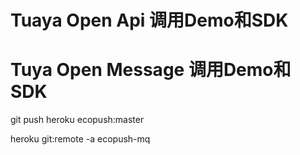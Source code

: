 # Tuaya Open Api 调用Demo和SDK
# Tuya Open Message 调用Demo和SDK


git push heroku ecopush:master


heroku git:remote -a ecopush-mq